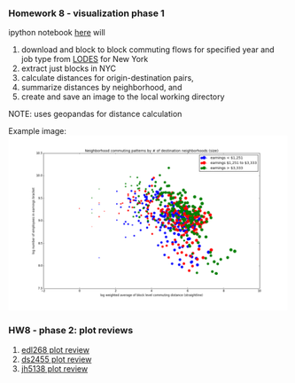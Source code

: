 ### Homework 8 - visualization phase 1
ipython notebook [here](./HW8_crh278_phase1.ipynb) will

1. download and block to block commuting flows for specified year and job type from [LODES](http://lehd.ces.census.gov/data/lodes/LODES7/ny/od/) for New York
2. extract just blocks in NYC
3. calculate distances for origin-destination pairs, 
4. summarize distances by neighborhood, and
5. create and save an image to the local working directory

NOTE: uses geopandas for distance calculation

Example image:
![alt text](./nhood_commuting.png)

### HW8 - phase 2: plot reviews

1. [edl268 plot review](./edl268_plot_review.md)
2. [ds2455 plot review](./ds2455_plot_review.md)
3. [jh5138 plot review](./jh5138_plot_review.md)
